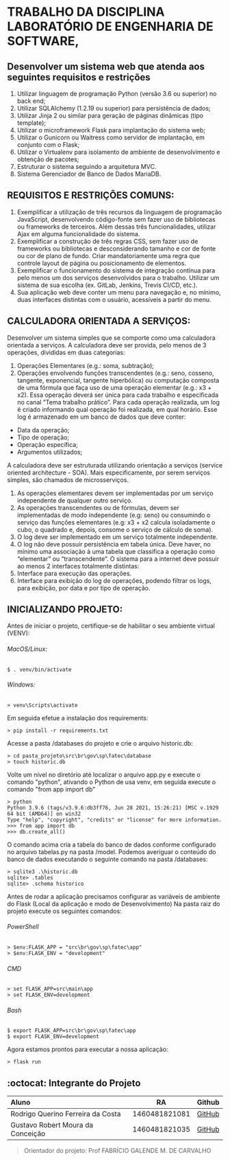 # TRABALHO DA DISCIPLINA LABORATÓRIO DE ENGENHARIA DE SOFTWARE,
## Desenvolver um sistema web que atenda aos seguintes requisitos e restrições

1. Utilizar linguagem de programação Python (versão 3.6 ou superior) no back end;
2. Utilizar SQLAlchemy (1.2.19 ou superior) para persistência de dados;
3. Utilizar Jinja 2 ou similar para geração de páginas dinâmicas (tipo template);
4. Utilizar o microframework Flask para implantação do sistema web;
5. Utilizar o Gunicorn ou Waitress como servidor de implantação, em conjunto com o Flask;
6. Utilizar o Virtualenv para isolamento de ambiente de desenvolvimento e obtenção de pacotes;
7. Estruturar o sistema seguindo a arquitetura MVC.
8. Sistema Gerenciador de Banco de Dados MariaDB.


## REQUISITOS E RESTRIÇÕES COMUNS:

1. Exemplificar a utilização de três recursos da linguagem de programação JavaScript,
desenvolvendo código-fonte sem fazer uso de bibliotecas ou frameworks de terceiros.
Além dessas três funcionalidades, utilizar Ajax em alguma funcionalidade do sistema.
2. Exemplificar a construção de três regras CSS, sem fazer uso de frameworks ou
bibliotecas e desconsiderando tamanho e cor de fonte ou cor de plano de fundo. Criar
mandatoriamente uma regra que controle layout de página ou posicionamento de
elementos.
3. Exemplificar o funcionamento do sistema de integração contínua para pelo menos um
dos serviços desenvolvidos para o trabalho. Utilizar um sistema de sua escolha (ex.
GitLab, Jenkins, Trevis CI/CD, etc.).
4. Sua aplicação web deve conter um menu para navegação e, no mínimo, duas interfaces
distintas com o usuário, acessíveis a partir do menu.


## CALCULADORA ORIENTADA A SERVIÇOS:

 Desenvolver um sistema simples que se comporte como uma calculadora orientada a serviços.
A calculadora deve ser provida, pelo menos de 3 operações, divididas em duas categorias:
1. Operações Elementares (e.g.: soma, subtração);
2. Operações envolvendo funções transcendentes (e.g.: seno, cosseno, tangente, exponencial, tangente hiperbólica)
ou computação composta de uma fórmula que faça uso de uma operação elementar (e.g.: x3 + x2).
Essa operação deverá ser única para cada trabalho e especificada no canal “Tema trabalho prático”.
Para cada operação realizada, um log é criado informando qual operação foi realizada, em qual horário.
Esse log é armazenado em um banco de dados que deve conter:
- Data da operação;
- Tipo de operação;
- Operação específica;
- Argumentos utilizados;

A calculadora deve ser estruturada utilizando orientação a serviços (service oriented architecture - SOA).
Mais especificamente, por serem serviços simples, são chamados de microsserviços.
1. As operações elementares devem ser implementadas por um serviço independente de qualquer outro serviço.
2. As operações transcendentes ou de fórmulas, devem ser implementadas de modo
independente (e.g: seno) ou consumindo o serviço das funções elementares
(e.g: x3 + x2 calcula isoladamente o cubo, o quadrado e, depois, consome o serviço de cálculo de soma).
3. O log deve ser implementado em um serviço totalmente independente.
4. O log não deve possuir persistência em tabela única. Deve haver, no mínimo uma
associação à uma tabela que classifica a operação como “elementar” ou “transcendente”.
O sistema para a internet deve possuir ao menos 2 interfaces totalmente distintas:
1. Interface para execução das operações.
2. Interface para exibição do log de operações, podendo filtrar os logs, para exibição, por data e por tipo de operação. 

## INICIALIZANDO PROJETO:

Antes de iniciar o projeto, certifique-se de habilitar o seu ambiente virtual (VENV):
###### MacOS/Linux:
```
$ . venv/bin/activate
```
###### Windows:
```
> venv\Scripts\activate
```
Em seguida efetue a instalação dos requirements:
```
> pip install -r requirements.txt
```
Acesse a pasta /databases do projeto e crie o arquivo historic.db:
```
> cd pasta_projeto\src\br\gov\sp\fatec\database
> touch historic.db
```
Volte um nível no diretório até localizar o arquivo app.py e execute o comando "python", ativando o Python de usa venv, em seguida execute o comando "from app import db"
```
> python
Python 3.9.6 (tags/v3.9.6:db3ff76, Jun 28 2021, 15:26:21) [MSC v.1929 64 bit (AMD64)] on win32
Type "help", "copyright", "credits" or "license" for more information.
>>> from app import db
>>> db.create_all()
```
O comando acima cria a tabela do banco de dados conforme configurado no arquivo tabelas.py na pasta /model.
Podemos averiguar o conteúdo do banco de dados executando o seguinte comando na pasta /databases:
```
> sqlite3 .\historic.db
sqlite> .tables
sqlite> .schema historico
```
Antes de rodar a aplicação precisamos configurar as variáveis de ambiente do Flask 
(Local da aplicação e modo de Desenvolvimento)
Na pasta raiz do projeto execute os seguintes comandos:

###### PowerShell
```
> $env:FLASK_APP = "src\br\gov\sp\fatec\app"
> $env:FLASK_ENV = "development"
```
###### CMD
```
> set FLASK_APP=src\main\app
> set FLASK_ENV=development
```
###### Bash
```
$ export FLASK_APP=src\br\gov\sp\fatec\app
$ export FLASK_ENV=development
```

Agora estamos prontos para executar a nossa aplicação:
```
> flask run
```

## :octocat: Integrante do Projeto

Aluno                              | RA                | Github     
:----------------------------      | :-------------:   | :------------:
Rodrigo Querino Ferreira da Costa  | 1460481821081     | <a href="https://github.com/rodrigoqfcosta">GitHub</a>
Gustavo Robert Moura da Conceição  | 1460481821035     | <a href="https://github.com/gusrobert">GitHub</a>

> Orientador do projeto: Prof FABRÍCIO GALENDE M. DE CARVALHO
